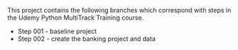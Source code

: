 This project contains the following branches which correspond with steps in the Udemy Python MultiTrack Training course.

* Step 001 - baseline project 
* Step 002 - create the banking project and data